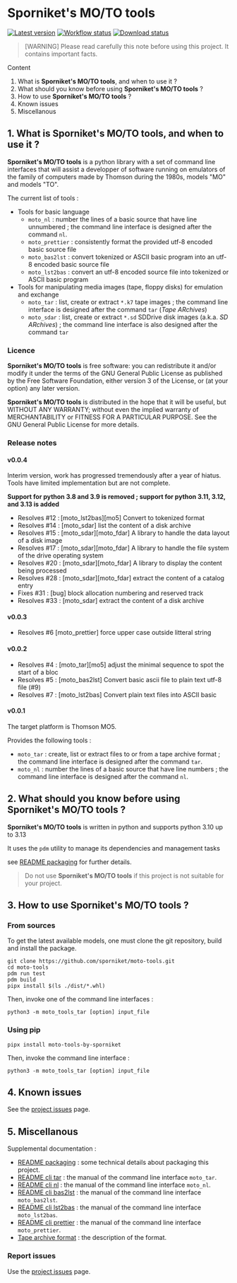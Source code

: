 # Sporniket's MO/TO tools

[![Latest version](https://img.shields.io/pypi/v/moto-tools-by-sporniket)](https://pypi.org/project/moto-tools-by-sporniket/releases)
[![Workflow status](https://img.shields.io/github/actions/workflow/status/sporniket/moto-tools/python-app.yml)](https://github.com/sporniket/moto-tools/actions/workflows/python-app.yml)
[![Download status](https://img.shields.io/pypi/dm/moto-tools-by-sporniket)](https://pypi.org/project/moto-tools-by-sporniket/)

> [WARNING] Please read carefully this note before using this project. It contains important facts.

Content

1. What is **Sporniket's MO/TO tools**, and when to use it ?
2. What should you know before using **Sporniket's MO/TO tools** ?
3. How to use **Sporniket's MO/TO tools** ?
4. Known issues
5. Miscellanous

## 1. What is **Sporniket's MO/TO tools**, and when to use it ?

**Sporniket's MO/TO tools** is a python library with a set of command line interfaces that will assist a developper of software running on emulators of the family of computers made by Thomson during the 1980s, models "MO" and models "TO".

The current list of tools : 

* Tools for basic language
  * `moto_nl` : number the lines of a basic source that have line unnumbered ; the command line interface is designed after the command `nl`.
  * `moto_prettier` : consistently format the provided utf-8 encoded basic source file
  * `moto_bas2lst` : convert tokenized or ASCII basic program into an utf-8 encoded basic source file
  * `moto_lst2bas` : convert an utf-8 encoded source file into tokenized or ASCII basic program
* Tools for manipulating media images (tape, floppy disks) for emulation and exchange
  * `moto_tar` : list, create or extract `*.k7` tape images ; the command line interface is designed after the command `tar` (_Tape ARchives_)
  * `moto_sdar` : list, create or extract `*.sd` SDDrive disk images (a.k.a. _SD ARchives_) ; the command line interface is also designed after the command `tar`

### Licence

**Sporniket's MO/TO tools** is free software: you can redistribute it and/or modify it under the terms of the GNU General Public License as published by the Free Software Foundation, either version 3 of the License, or (at your option) any later version.

**Sporniket's MO/TO tools** is distributed in the hope that it will be useful, but WITHOUT ANY WARRANTY; without even the implied warranty of MERCHANTABILITY or FITNESS FOR A PARTICULAR PURPOSE. See the GNU General Public License for more details.

### Release notes

#### v0.0.4

Interim version, work has progressed tremendously after a year of hiatus. Tools have limited implementation but are not complete.

**Support for python 3.8 and 3.9 is removed ; support for python 3.11, 3.12, and 3.13 is added**

* Resolves #12 : [moto_lst2bas][mo5] Convert to tokenized format
* Resolves #14 : [moto_sdar] list the content of a disk archive
* Resolves #15 : [moto_sdar][moto_fdar] A library to handle the data layout of a disk image
* Resolves #17 : [moto_sdar][moto_fdar] A library to handle the file system of the drive operating system
* Resolves #20 : [moto_sdar][moto_fdar] A library to display the content being processed
* Resolves #28 : [moto_sdar][moto_fdar] extract the content of a catalog entry
* Fixes #31 : [bug] block allocation numbering and reserved track
* Resolves #33 : [moto_sdar] extract the content of a disk archive

#### v0.0.3

* Resolves #6 [moto_prettier] force upper case outside litteral string

#### v0.0.2

* Resolves #4 : [moto_tar][mo5] adjust the minimal sequence to spot the start of a bloc
* Resolves #5 : [moto_bas2lst] Convert basic ascii file to plain text utf-8 file (#9)
* Resolves #7 : [moto_lst2bas] Convert plain text files into ASCII basic

#### v0.0.1

The target platform is Thomson MO5. 

Provides the following tools :

* `moto_tar` : create, list or extract files to or from a tape archive format ; the command line interface is designed after the command `tar`.
* `moto_nl` : number the lines of a basic source that have line numbers ; the command line interface is designed after the command `nl`.

## 2. What should you know before using **Sporniket's MO/TO tools** ?

**Sporniket's MO/TO tools** is written in python and supports python 3.10 up to 3.13

It uses the `pdm` utility to manage its dependencies and management tasks

see [README packaging](https://github.com/sporniket/moto-tools/blob/main/README-packaging.md) for further details.

> Do not use **Sporniket's MO/TO tools** if this project is not suitable for your project.

## 3. How to use **Sporniket's MO/TO tools** ?

### From sources

To get the latest available models, one must clone the git repository, build and install the package.

	git clone https://github.com/sporniket/moto-tools.git
	cd moto-tools
	pdm run test
	pdm build
	pipx install $(ls ./dist/*.whl)

Then, invoke one of the command line interfaces :

```
python3 -m moto_tools_tar [option] input_file
```

### Using pip

```
pipx install moto-tools-by-sporniket
```

Then, invoke the command line interface :

```
python3 -m moto_tools_tar [option] input_file
```

## 4. Known issues
See the [project issues](https://github.com/sporniket/moto-tools/issues) page.

## 5. Miscellanous

Supplemental documentation :

* [README packaging](https://github.com/sporniket/moto-tools/blob/main/README-packaging.md) : some technical details about packaging this project.
* [README cli tar](https://github.com/sporniket/moto-tools/blob/main/README-cli-tar.md) : the manual of the command line interface `moto_tar`.
* [README cli nl](https://github.com/sporniket/moto-tools/blob/main/README-cli-nl.md) : the manual of the command line interface `moto_nl`.
* [README cli bas2lst](https://github.com/sporniket/moto-tools/blob/main/README-cli-bas2lst.md) : the manual of the command line interface `moto_bas2lst`.
* [README cli lst2bas](https://github.com/sporniket/moto-tools/blob/main/README-cli-lst2bas.md) : the manual of the command line interface `moto_lst2bas`.
* [README cli prettier](https://github.com/sporniket/moto-tools/blob/main/README-cli-prettier.md) : the manual of the command line interface `moto_prettier`.
* [Tape archive format](http://pulkomandy.tk/wiki/doku.php?id=documentations:monitor:tape.format) : the description of the format.

### Report issues
Use the [project issues](https://github.com/sporniket/moto-tools/issues) page.
